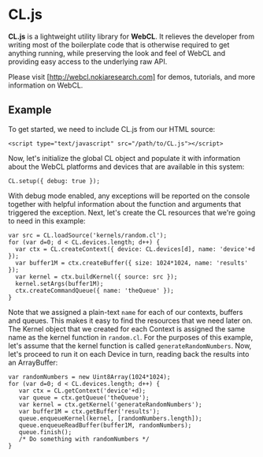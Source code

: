 # CL.js

**CL.js** is a lightweight utility library for **WebCL**.  It relieves
the developer from writing most of the boilerplate code that is
otherwise required to get anything running, while preserving the look
and feel of WebCL and providing easy access to the underlying raw API.

Please visit [http://webcl.nokiaresearch.com] for demos, tutorials,
and more information on WebCL.

## Example ##

To get started, we need to include CL.js from our HTML source:

    <script type="text/javascript" src="/path/to/CL.js"></script>

Now, let's initialize the global CL object and populate it with
information about the WebCL platforms and devices that are
available in this system:

    CL.setup({ debug: true });

With debug mode enabled, any exceptions will be reported on the
console together with helpful information about the function and
arguments that triggered the exception.  Next, let's create the CL
resources that we're going to need in this example:

    var src = CL.loadSource('kernels/random.cl');
    for (var d=0; d < CL.devices.length; d++) {
      var ctx = CL.createContext({ device: CL.devices[d], name: 'device'+d });
      var buffer1M = ctx.createBuffer({ size: 1024*1024, name: 'results' });
      var kernel = ctx.buildKernel({ source: src });
      kernel.setArgs(buffer1M);
      ctx.createCommandQueue({ name: 'theQueue' });
    }

Note that we assigned a plain-text `name` for each of our contexts,
buffers and queues. This makes it easy to find the resources that
we need later on. The Kernel object that we created for each
Context is assigned the same name as the kernel function in
`random.cl`.  For the purposes of this example, let's assume that
the kernel function is called `generateRandomNumbers`. Now, let's
proceed to run it on each Device in turn, reading back the results
into an ArrayBuffer:

    var randomNumbers = new Uint8Array(1024*1024);
    for (var d=0; d < CL.devices.length; d++) {
       var ctx = CL.getContext('device'+d);
       var queue = ctx.getQueue('theQueue');
       var kernel = ctx.getKernel('generateRandomNumbers');
       var buffer1M = ctx.getBuffer('results');
       queue.enqueueKernel(kernel, [randomNumbers.length]);
       queue.enqueueReadBuffer(buffer1M, randomNumbers);
       queue.finish();
       /* Do something with randomNumbers */
    }
